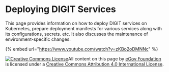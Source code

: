 # Deploying DIGIT Services

This page provides information on how to deploy DIGIT services on Kubernetes, prepare deployment manifests for various services along with its configurations, secrets. etc. It also discusses the maintenance of environment-specific changes. 

{% embed url="https://www.youtube.com/watch?v=zKBo2oDMNNc" %}





 [![Creative Commons License](https://i.creativecommons.org/l/by/4.0/80x15.png)​](http://creativecommons.org/licenses/by/4.0/)All content on this page by [eGov Foundation](https://egov.org.in/) is licensed under a [Creative Commons Attribution 4.0 International License](http://creativecommons.org/licenses/by/4.0/).

